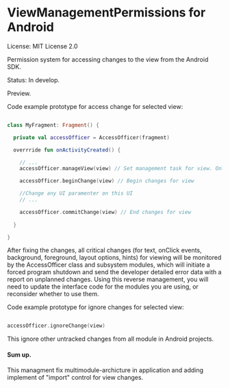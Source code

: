 # ViewManagementPermissions for Android

License: MIT License 2.0

Permission system for accessing changes to the view from the Android SDK.

Status: In develop.

Preview.


Code example prototype for access change for selected view:

```Kotlin

class MyFragment: Fragment() { 

  private val accessOfficer = AccessOfficer(fragment)

  overrride fun onActivityCreated() {

    // ...
    accessOfficer.manageView(view) // Set management task for view. Only one access officer can manage access to views with all subviews (children in ViewGroup)

    accessOfficer.beginChange(view) // Begin changes for view

    //Change any UI paramenter on this UI
    // ...

    accessOfficer.commitChange(view) // End changes for view
    
  }

}

```

After fixing the changes, all critical changes (for text, onClick events, background, foreground, layout options, hints) for viewing will be monitored by the AccessOfficer class and subsystem modules, which will initiate a forced program shutdown and send the developer detailed error data with a report on unplanned changes.
Using this reverse management, you will need to update the interface code for the modules you are using, or reconsider whether to use them.



Code example prototype for ignore changes for selected view:
```Kotlin

accessOfficer.ignoreChange(view)

```
This ignore other untracked changes from all module in Android projects. 


#### Sum up.
This managment fix multimodule-archicture in application and adding implement of "import" control for view changes.
